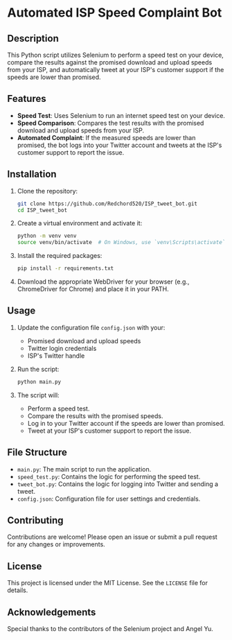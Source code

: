 # Automated ISP Speed Complaint Bot

## Description

This Python script utilizes Selenium to perform a speed test on your device, compare the results against the promised download and upload speeds from your ISP, and automatically tweet at your ISP's customer support if the speeds are lower than promised.

## Features

- **Speed Test**: Uses Selenium to run an internet speed test on your device.
- **Speed Comparison**: Compares the test results with the promised download and upload speeds from your ISP.
- **Automated Complaint**: If the measured speeds are lower than promised, the bot logs into your Twitter account and tweets at the ISP's customer support to report the issue.

## Installation

1. Clone the repository:
    ```bash
    git clone https://github.com/Redchord520/ISP_tweet_bot.git
    cd ISP_tweet_bot
    ```

2. Create a virtual environment and activate it:
    ```bash
    python -m venv venv
    source venv/bin/activate  # On Windows, use `venv\Scripts\activate`
    ```

3. Install the required packages:
    ```bash
    pip install -r requirements.txt
    ```

4. Download the appropriate WebDriver for your browser (e.g., ChromeDriver for Chrome) and place it in your PATH.

## Usage

1. Update the configuration file `config.json` with your:
    - Promised download and upload speeds
    - Twitter login credentials
    - ISP's Twitter handle

2. Run the script:
    ```bash
    python main.py
    ```

3. The script will:
    - Perform a speed test.
    - Compare the results with the promised speeds.
    - Log in to your Twitter account if the speeds are lower than promised.
    - Tweet at your ISP's customer support to report the issue.

## File Structure

- `main.py`: The main script to run the application.
- `speed_test.py`: Contains the logic for performing the speed test.
- `tweet_bot.py`: Contains the logic for logging into Twitter and sending a tweet.
- `config.json`: Configuration file for user settings and credentials.

## Contributing

Contributions are welcome! Please open an issue or submit a pull request for any changes or improvements.

## License

This project is licensed under the MIT License. See the `LICENSE` file for details.

## Acknowledgements

Special thanks to the contributors of the Selenium project and Angel Yu.

